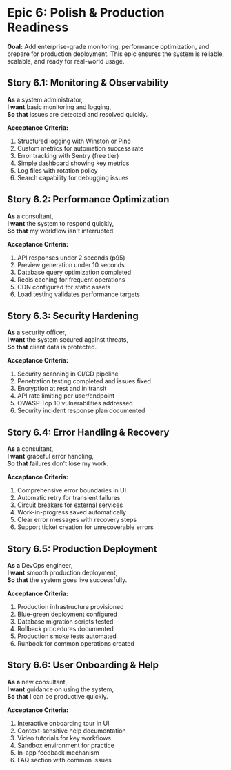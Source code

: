 # Epic 6: Polish & Production Readiness

**Goal:** Add enterprise-grade monitoring, performance optimization, and prepare for production deployment. This epic ensures the system is reliable, scalable, and ready for real-world usage.

## Story 6.1: Monitoring & Observability

**As a** system administrator,  
**I want** basic monitoring and logging,  
**So that** issues are detected and resolved quickly.

**Acceptance Criteria:**

1. Structured logging with Winston or Pino
2. Custom metrics for automation success rate
3. Error tracking with Sentry (free tier)
4. Simple dashboard showing key metrics
5. Log files with rotation policy
6. Search capability for debugging issues

## Story 6.2: Performance Optimization

**As a** consultant,  
**I want** the system to respond quickly,  
**So that** my workflow isn't interrupted.

**Acceptance Criteria:**

1. API responses under 2 seconds (p95)
2. Preview generation under 10 seconds
3. Database query optimization completed
4. Redis caching for frequent operations
5. CDN configured for static assets
6. Load testing validates performance targets

## Story 6.3: Security Hardening

**As a** security officer,  
**I want** the system secured against threats,  
**So that** client data is protected.

**Acceptance Criteria:**

1. Security scanning in CI/CD pipeline
2. Penetration testing completed and issues fixed
3. Encryption at rest and in transit
4. API rate limiting per user/endpoint
5. OWASP Top 10 vulnerabilities addressed
6. Security incident response plan documented

## Story 6.4: Error Handling & Recovery

**As a** consultant,  
**I want** graceful error handling,  
**So that** failures don't lose my work.

**Acceptance Criteria:**

1. Comprehensive error boundaries in UI
2. Automatic retry for transient failures
3. Circuit breakers for external services
4. Work-in-progress saved automatically
5. Clear error messages with recovery steps
6. Support ticket creation for unrecoverable errors

## Story 6.5: Production Deployment

**As a** DevOps engineer,  
**I want** smooth production deployment,  
**So that** the system goes live successfully.

**Acceptance Criteria:**

1. Production infrastructure provisioned
2. Blue-green deployment configured
3. Database migration scripts tested
4. Rollback procedures documented
5. Production smoke tests automated
6. Runbook for common operations created

## Story 6.6: User Onboarding & Help

**As a** new consultant,  
**I want** guidance on using the system,  
**So that** I can be productive quickly.

**Acceptance Criteria:**

1. Interactive onboarding tour in UI
2. Context-sensitive help documentation
3. Video tutorials for key workflows
4. Sandbox environment for practice
5. In-app feedback mechanism
6. FAQ section with common issues
